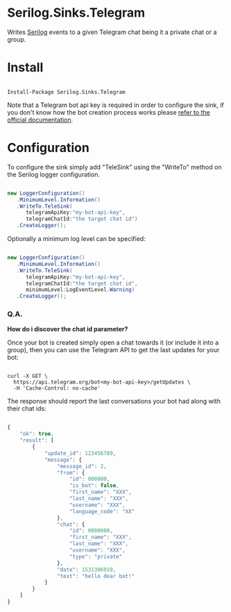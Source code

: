 # Serilog.Sinks.Telegram

Writes [Serilog](https://serilog.net/) events to a given Telegram chat being it a private chat or a group.

# Install
```

Install-Package Serilog.Sinks.Telegram
```
Note that a Telegram bot api key is required in order to configure the sink, if you don't know how the bot creation process works please [refer to the official documentation](https://core.telegram.org/bots#3-how-do-i-create-a-bot).

# Configuration
To configure the sink simply add "TeleSink" using the "WriteTo" method on the Serilog logger configuration.

```c#

new LoggerConfiguration()
   .MinimumLevel.Information()
   .WriteTo.TeleSink(
      telegramApiKey:"my-bot-api-key",
      telegramChatId:"the target chat id")
   .CreateLogger();
```

Optionally a minimum log level can be specified:

```c#

new LoggerConfiguration()
   .MinimumLevel.Information()
   .WriteTo.TeleSink(
      telegramApiKey:"my-bot-api-key",
      telegramChatId:"the target chat id",
      minimumLevel:LogEventLevel.Warning)
   .CreateLogger();

```

### Q.A.
**How do i discover the chat id parameter?**

Once your bot is created simply open a chat towards it (or include it into a group), then you can use the Telegram API to get the last updates for your bot:

```

curl -X GET \
  https://api.telegram.org/bot<my-bot-api-key>/getUpdates \
  -H 'Cache-Control: no-cache'
```

The response should report the last conversations your bot had along with their chat ids:

```javascript

{
    "ok": true,
    "result": [
        {
            "update_id": 123456789,
            "message": {
                "message_id": 2,
                "from": {
                    "id": 000000,
                    "is_bot": false,
                    "first_name": "XXX",
                    "last_name": "XXX",
                    "username": "XXX",
                    "language_code": "XX"
                },
                "chat": {
                    "id": 0000000,
                    "first_name": "XXX",
                    "last_name": "XXX",
                    "username": "XXX",
                    "type": "private"
                },
                "date": 1531306919,
                "text": "hello dear bot!"
            }
        }
    ]
}
```